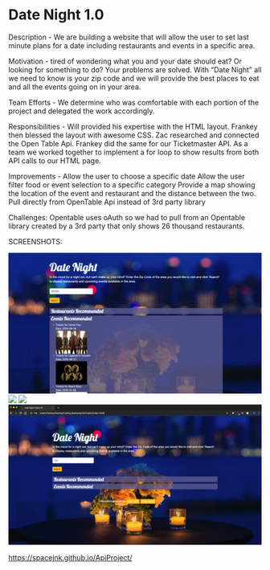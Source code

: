 # Date Night 1.0

Description - We are building a website that will allow the user to set last minute plans for a date including restaurants and events in a specific area. 
 
Motivation - tired of wondering what you and your date should eat? Or looking for something to do? Your problems are solved. With “Date Night” all we need to know is your zip code and we will provide the best places to eat and all the events going on in your area.
 
Team Efforts - We determine who was comfortable with each portion of the project and delegated the work accordingly.
 
Responsibilities - Will provided his expertise with the HTML layout.  Frankey then blessed the layout with awesome CSS. Zac researched and connected the Open Table Api. Frankey did the same for our Ticketmaster API. As a team we worked together to implement a for loop to show results from both API calls to our HTML page. 
 
Improvements - 
Allow the user to choose a specific date
Allow the user filter food or event selection to a specific category
Provide a map showing the location of the event and restaurant and the distance between the two.
Pull directly from OpenTable Api instead of 3rd party library 
 
Challenges:
Opentable uses oAuth so we had to pull from an Opentable library created by a 3rd party that only shows 26 thousand restaurants. 

SCREENSHOTS:

<img src="./assets/images/datenite1.jpg">
<img src="./assets/images/datenite2.jpg">
<img src="./assets/images/datenite3.jpg">
<img src="./assets/images/datenite4.jpg">

https://spacejnk.github.io/ApiProject/
